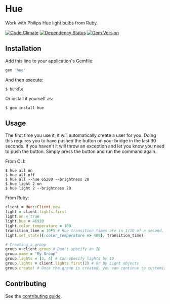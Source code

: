 # Hue

Work with Philips Hue light bulbs from Ruby.

[![Code Climate](https://codeclimate.com/github/soffes/hue.png)](https://codeclimate.com/github/soffes/hue) [![Dependency Status](https://gemnasium.com/soffes/hue.png)](https://gemnasium.com/soffes/hue) [![Gem Version](https://badge.fury.io/rb/hue.png)](http://badge.fury.io/rb/hue)

## Installation

Add this line to your application's Gemfile:

``` ruby
gem 'hue'
```

And then execute:

``` shell
$ bundle
```

Or install it yourself as:

``` shell
$ gem install hue
```

## Usage

The first time you use it, it will automatically create a user for you. Doing this requires you to have pushed the button on your bridge in the last 30 seconds. If you haven't it will throw an exception and let you know you need to push the button. Simply press the button and run the command again.

From CLI:

``` shell
$ hue all on
$ hue all off
$ hue all --hue 65280 --brightness 20
$ hue light 2 on
$ hue light 2 --brightness 20
```

From Ruby:

``` ruby
client = Hue::Client.new
light = client.lights.first
light.on = true
light.hue = 46920
light.color_temperature = 100
transition_time = 10*5 # Hue transition times are in 1/10 of a second.
light.set_state({:color_temperature => 400}, transition_time)

# Creating a group
group = client.group # Don't specify an ID
group.name = "My Group"
group.lights = [3, 4] # Can specify lights by ID
group.lights = client.lights.first(2) # Or by Light objects
group.create! # Once the group is created, you can continue to customize it
```

## Contributing

See the [contributing guide](Contributing.markdown).
